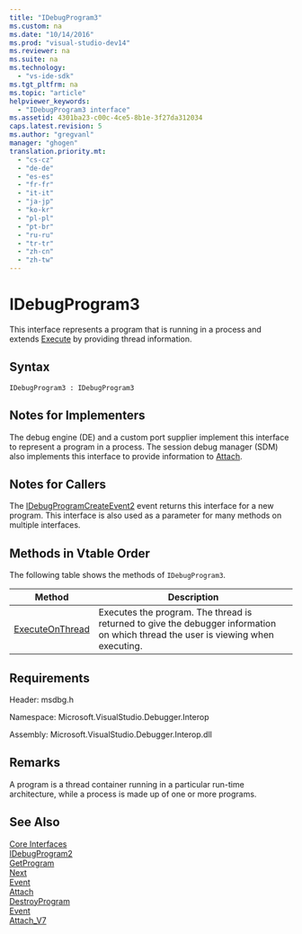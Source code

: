 ```yaml
---
title: "IDebugProgram3"
ms.custom: na
ms.date: "10/14/2016"
ms.prod: "visual-studio-dev14"
ms.reviewer: na
ms.suite: na
ms.technology: 
  - "vs-ide-sdk"
ms.tgt_pltfrm: na
ms.topic: "article"
helpviewer_keywords: 
  - "IDebugProgram3 interface"
ms.assetid: 4301ba23-c00c-4ce5-8b1e-3f27da312034
caps.latest.revision: 5
ms.author: "gregvanl"
manager: "ghogen"
translation.priority.mt: 
  - "cs-cz"
  - "de-de"
  - "es-es"
  - "fr-fr"
  - "it-it"
  - "ja-jp"
  - "ko-kr"
  - "pl-pl"
  - "pt-br"
  - "ru-ru"
  - "tr-tr"
  - "zh-cn"
  - "zh-tw"
---
```

# IDebugProgram3
This interface represents a program that is running in a process and extends [Execute](../extensibility/idebugprogram2--execute.md) by providing thread information.  
  
## Syntax  
  
```  
IDebugProgram3 : IDebugProgram3  
```  
  
## Notes for Implementers  
 The debug engine (DE) and a custom port supplier implement this interface to represent a program in a process. The session debug manager (SDM) also implements this interface to provide information to [Attach](../extensibility/idebugprogram2--attach.md).  
  
## Notes for Callers  
 The [IDebugProgramCreateEvent2](../extensibility/idebugprogramcreateevent2.md) event returns this interface for a new program. This interface is also used as a parameter for many methods on multiple interfaces.  
  
## Methods in Vtable Order  
 The following table shows the methods of `IDebugProgram3`.  
  
|Method|Description|  
|------------|-----------------|  
|[ExecuteOnThread](../extensibility/idebugprogram3--executeonthread.md)|Executes the program. The thread is returned to give the debugger information on which thread the user is viewing when executing.|  
  
## Requirements  
 Header: msdbg.h  
  
 Namespace: Microsoft.VisualStudio.Debugger.Interop  
  
 Assembly: Microsoft.VisualStudio.Debugger.Interop.dll  
  
## Remarks  
 A program is a thread container running in a particular run-time architecture, while a process is made up of one or more programs.  
  
## See Also  
 [Core Interfaces](../extensibility/core-interfaces.md)   
 [IDebugProgram2](../extensibility/idebugprogram2.md)   
 [GetProgram](../extensibility/idebugthread2--getprogram.md)   
 [Next](../extensibility/ienumdebugprograms2--next.md)   
 [Event](../extensibility/idebugportevents2--event.md)   
 [Attach](../extensibility/idebugengine2--attach.md)   
 [DestroyProgram](../extensibility/idebugengine2--destroyprogram.md)   
 [Event](../extensibility/idebugeventcallback2--event.md)   
 [Attach_V7](../extensibility/idebugprogramnode2--attach_v7.md)